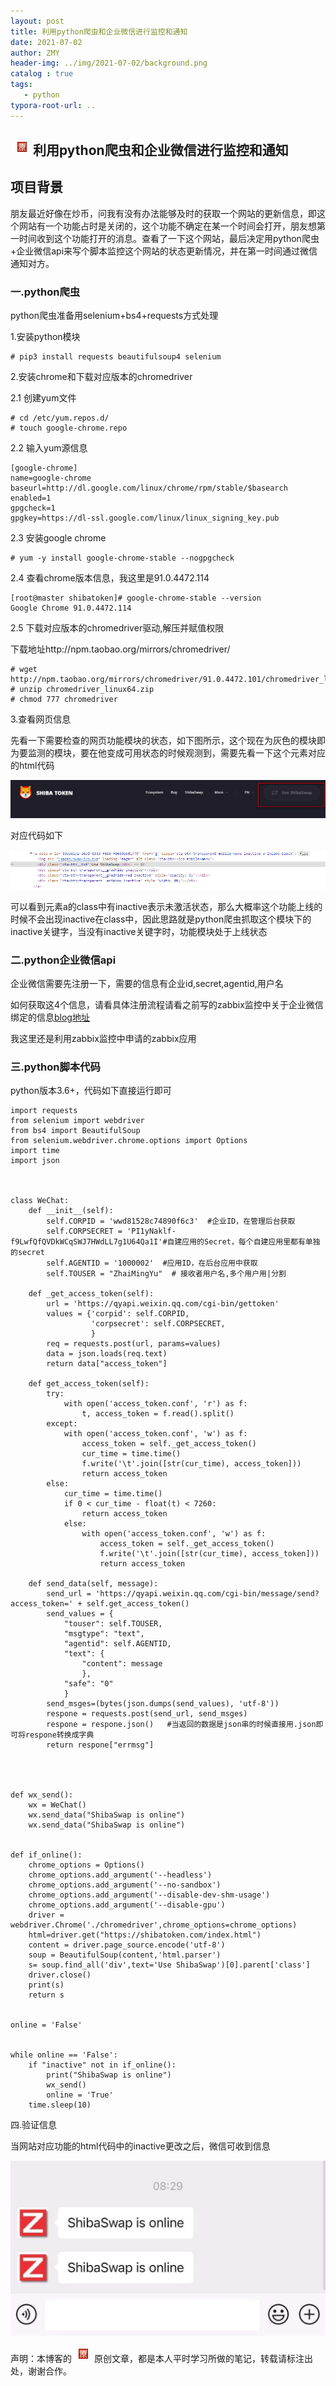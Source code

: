 ```yaml
---
layout: post
title: 利用python爬虫和企业微信进行监控和通知
date: 2021-07-02
author: ZMY
header-img: ../img/2021-07-02/background.png
catalog : true
tags:
   - python
typora-root-url: ..
---
```


## <img class="original" src='/img/original.png'>利用python爬虫和企业微信进行监控和通知

## 项目背景

朋友最近好像在炒币，问我有没有办法能够及时的获取一个网站的更新信息，即这个网站有一个功能占时是关闭的，这个功能不确定在某一个时间会打开，朋友想第一时间收到这个功能打开的消息。查看了一下这个网站，最后决定用python爬虫+企业微信api来写个脚本监控这个网站的状态更新情况，并在第一时间通过微信通知对方。

### 一.python爬虫

python爬虫准备用selenium+bs4+requests方式处理

1.安装python模块

```
# pip3 install requests beautifulsoup4 selenium
```

2.安装chrome和下载对应版本的chromedriver

  2.1 创建yum文件

```
# cd /etc/yum.repos.d/
# touch google-chrome.repo
```

  2.2 输入yum源信息

```
[google-chrome]
name=google-chrome
baseurl=http://dl.google.com/linux/chrome/rpm/stable/$basearch
enabled=1
gpgcheck=1
gpgkey=https://dl-ssl.google.com/linux/linux_signing_key.pub
```

  2.3 安装google chrome

```
# yum -y install google-chrome-stable --nogpgcheck
```

  2.4 查看chrome版本信息，我这里是91.0.4472.114

```
[root@master shibatoken]# google-chrome-stable --version
Google Chrome 91.0.4472.114 
```

  2.5 下载对应版本的chromedriver驱动,解压并赋值权限

下载地址http://npm.taobao.org/mirrors/chromedriver/

```
# wget http://npm.taobao.org/mirrors/chromedriver/91.0.4472.101/chromedriver_linux64.zip 
# unzip chromedriver_linux64.zip
# chmod 777 chromedriver
```

3.查看网页信息

先看一下需要检查的网页功能模块的状态，如下图所示，这个现在为灰色的模块即为要监测的模块，要在他变成可用状态的时候观测到，需要先看一下这个元素对应的html代码

![](/img/2021-07-02/1.png)

对应代码如下

![](/img/2021-07-02/2.png)

可以看到元素a的class中有inactive表示未激活状态，那么大概率这个功能上线的时候不会出现inactive在class中，因此思路就是python爬虫抓取这个模块下的inactive关键字，当没有inactive关键字时，功能模块处于上线状态



### 二.python企业微信api

企业微信需要先注册一下，需要的信息有企业id,secret,agentid,用户名

如何获取这4个信息，请看具体注册流程请看之前写的zabbix监控中关于企业微信绑定的信息[blog地址](https://276622709.github.io/2018/10/21/zabbix4.0%E5%88%9D%E4%BD%93%E9%AA%8C/)

我这里还是利用zabbix监控中申请的zabbix应用



### 三.python脚本代码

python版本3.6+，代码如下直接运行即可

```
import requests
from selenium import webdriver
from bs4 import BeautifulSoup
from selenium.webdriver.chrome.options import Options
import time
import json



class WeChat:
    def __init__(self):
        self.CORPID = 'wwd81528c74890f6c3'  #企业ID，在管理后台获取
        self.CORPSECRET = 'PI1yNaklf-f9LwfQfQVDkWCqSWJ7HWdLL7g1U64Qa1I'#自建应用的Secret，每个自建应用里都有单独的secret
        self.AGENTID = '1000002'  #应用ID，在后台应用中获取
        self.TOUSER = "ZhaiMingYu"  # 接收者用户名,多个用户用|分割

    def _get_access_token(self):
        url = 'https://qyapi.weixin.qq.com/cgi-bin/gettoken'
        values = {'corpid': self.CORPID,
                  'corpsecret': self.CORPSECRET,
                  }
        req = requests.post(url, params=values)
        data = json.loads(req.text)
        return data["access_token"]

    def get_access_token(self):
        try:
            with open('access_token.conf', 'r') as f:
                t, access_token = f.read().split()
        except:
            with open('access_token.conf', 'w') as f:
                access_token = self._get_access_token()
                cur_time = time.time()
                f.write('\t'.join([str(cur_time), access_token]))
                return access_token
        else:
            cur_time = time.time()
            if 0 < cur_time - float(t) < 7260:
                return access_token
            else:
                with open('access_token.conf', 'w') as f:
                    access_token = self._get_access_token()
                    f.write('\t'.join([str(cur_time), access_token]))
                    return access_token

    def send_data(self, message):
        send_url = 'https://qyapi.weixin.qq.com/cgi-bin/message/send?access_token=' + self.get_access_token()
        send_values = {
            "touser": self.TOUSER,
            "msgtype": "text",
            "agentid": self.AGENTID,
            "text": {
                "content": message
                },
            "safe": "0"
            }
        send_msges=(bytes(json.dumps(send_values), 'utf-8'))
        respone = requests.post(send_url, send_msges)
        respone = respone.json()   #当返回的数据是json串的时候直接用.json即可将respone转换成字典
        return respone["errmsg"]




def wx_send():
    wx = WeChat()
    wx.send_data("ShibaSwap is online")
    wx.send_data("ShibaSwap is online")


def if_online():    
    chrome_options = Options()
    chrome_options.add_argument('--headless')
    chrome_options.add_argument('--no-sandbox')
    chrome_options.add_argument('--disable-dev-shm-usage')
    chrome_options.add_argument('--disable-gpu')
    driver = webdriver.Chrome('./chromedriver',chrome_options=chrome_options)
    html=driver.get("https://shibatoken.com/index.html")
    content = driver.page_source.encode('utf-8')
    soup = BeautifulSoup(content,'html.parser')
    s= soup.find_all('div',text='Use ShibaSwap')[0].parent['class']
    driver.close()
    print(s)
    return s


online = 'False'


while online == 'False':
    if "inactive" not in if_online():
        print("ShibaSwap is online")
        wx_send()
        online = 'True'
    time.sleep(10)
```



四.验证信息

当网站对应功能的html代码中的inactive更改之后，微信可收到信息

![](/img/2021-07-02/3.png)







声明：本博客的<img class="original" src='/img/original.png'>原创文章，都是本人平时学习所做的笔记，转载请标注出处，谢谢合作。

